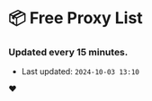 # :package: Free Proxy List
### Updated every 15 minutes.

- Last updated: `2024-10-03 13:10`

:heart:
